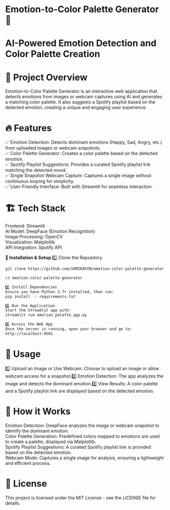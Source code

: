 # Emotion-to-Color Palette Generator 🎨
# AI-Powered Emotion Detection and Color Palette Creation


# **📌 Project Overview**
Emotion-to-Color Palette Generator is an interactive web application that detects emotions from images or webcam captures using AI and generates a matching color palette. It also suggests a Spotify playlist based on the detected emotion, creating a unique and engaging user experience.  


# **🔥 Features**

✅ Emotion Detection: Detects dominant emotions (Happy, Sad, Angry, etc.) from uploaded images or webcam snapshots.  
✅ Color Palette Generator: Creates a color palette based on the detected emotion.  
✅ Spotify Playlist Suggestions: Provides a curated Spotify playlist link matching the detected mood.  
✅ Single Snapshot Webcam Capture: Captures a single image without continuous looping for simplicity.  
✅ User-Friendly Interface: Built with Streamlit for seamless interaction.


# **🏗️ Tech Stack**

Frontend: Streamlit  
AI Model: DeepFace (Emotion Recognition)  
Image Processing: OpenCV  
Visualization: Matplotlib  
API Integration: Spotify API


**🚀 Installation & Setup**
1️⃣ Clone the Repository

```bash
git clone https://github.com/SHRIKAVIN/emotion-color-palette-generator.git

cd emotion-color-palette-generator

2️⃣ Install Dependencies
Ensure you have Python 3.7+ installed, then run:  
pip install -r requirements.txt

3️⃣ Run the Application
Start the Streamlit app with:  
streamlit run emotion_palette_app.py

4️⃣ Access the Web App
Once the server is running, open your browser and go to:  
http://localhost:8501
```

# **📌 Usage**
1️⃣ Upload an Image or Use Webcam: Choose to upload an image or allow webcam access for a snapshot.2️⃣ Emotion Detection: The app analyzes the image and detects the dominant emotion.3️⃣ View Results: A color palette and a Spotify playlist link are displayed based on the detected emotion.  

# **🔧 How it Works**

Emotion Detection: DeepFace analyzes the image or webcam snapshot to identify the dominant emotion.  
Color Palette Generation: Predefined colors mapped to emotions are used to create a palette, displayed via Matplotlib.  
Spotify Playlist Suggestions: A curated Spotify playlist link is provided based on the detected emotion.  
Webcam Mode: Captures a single image for analysis, ensuring a lightweight and efficient process.


# **📜 License**
This project is licensed under the MIT License - see the LICENSE file for details.
